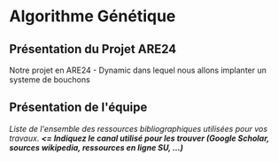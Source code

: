 # Algorithme Génétique

 ## Présentation du Projet ARE24 
 
Notre projet en ARE24 - Dynamic dans lequel nous allons implanter un systeme de bouchons

## Présentation de l'équipe


_Liste de l'ensemble des ressources bibliographiques utilisées pour vos travaux. **<= Indiquez le canal utilisé pour les trouver (Google Scholar, sources wikipedia, ressources en ligne SU, ...)**_

